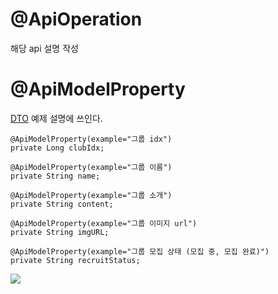 # @ApiOperation

해당 api 설명 작성

# @ApiModelProperty

[DTO](DTO.md) 예제 설명에 쓰인다.

```
@ApiModelProperty(example="그룹 idx")  
private Long clubIdx;  
  
@ApiModelProperty(example="그룹 이름")  
private String name;  
  
@ApiModelProperty(example="그룹 소개")  
private String content;  
  
@ApiModelProperty(example="그룹 이미지 url")  
private String imgURL;  
  
@ApiModelProperty(example="그룹 모집 상태 (모집 중, 모집 완료)")  
private String recruitStatus;
```

![](https://i.imgur.com/96GxJZy.png)
